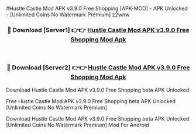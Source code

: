 #Hustle Castle Mod APK v3.9.0 Free Shopping [APK-MOD] - APK Unlocked - [Unlimited Coins No Watermark Premium] z2wnw



<div align="center">

<h3>🔴 Download [Server1] 👉👉 <a href="https://momento.my/?title=Hustle_Castle_Mod_APK_v3.9.0_Free_Shopping">Hustle Castle Mod APK v3.9.0 Free Shopping Mod Apk</a></h3><br>

<h3>🔴 Download [Server2] 👉👉 <a href="https://momento.my/?title=Hustle_Castle_Mod_APK_v3.9.0_Free_Shopping">Hustle Castle Mod APK v3.9.0 Free Shopping Mod Apk</a></h3>
</div>



Download Hustle Castle Mod APK v3.9.0 Free Shopping beta APK Unlocked

Free Hustle Castle Mod APK v3.9.0 Free Shopping beta APK Unlocked [Unlimited Coins No Watermark Premium]

Download Hustle Castle Mod APK v3.9.0 Free Shopping beta APK Unlocked [Unlimited Coins No Watermark Premium] Mod For Android
